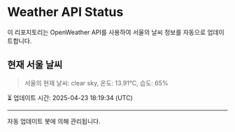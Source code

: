 
# Weather API Status

이 리포지토리는 OpenWeather API를 사용하여 서울의 날씨 정보를 자동으로 업데이트합니다.

## 현재 서울 날씨
> 서울의 현재 날씨: clear sky, 온도: 13.91°C, 습도: 65%

⏳ 업데이트 시간: 2025-04-23 18:19:34 (UTC)

---
자동 업데이트 봇에 의해 관리됩니다.
